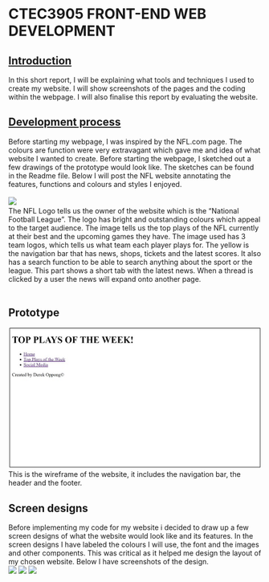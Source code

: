 <h1>CTEC3905 FRONT-END WEB DEVELOPMENT</h1>
<h2><u>Introduction</u></h2>
In this short report, I will be explaining what tools and techniques I used to create my website. 
I will show screenshots of the pages and the coding within the webpage. I will also finalise this report by evaluating the website. 

<h2><u>Development process</u></h2>
Before starting my webpage, I was inspired by the NFL.com page. 
The colours are function were very extravagant which gave me and idea of what website I wanted to create. 
Before starting the webpage, I sketched out a few drawings of the prototype would look like. 
The sketches can be found in the Readme file. Below I will post the NFL website annotating the features, functions and colours and styles I enjoyed. 
<br>
<br>
<img src= https://user-images.githubusercontent.com/25174151/34176175-dc9643e0-e4b3-11e7-9375-fd6c6fd01c10.JPG>
<br>
The NFL Logo tells us the owner of the website which is the “National Football League”. 
The logo has bright and outstanding colours which appeal to the target audience. 
The image tells us the top plays of the NFL currently at their best and the upcoming games they have. 
The image used has 3 team logos, which tells us what team each player plays for. 
The yellow is the navigation bar that has news, shops, tickets and the latest scores. 
It also has a search function to be able to search anything about the sport or the league. 
This part shows a short tab with the latest news. 
When a thread is clicked by a user the news will expand onto another page.
<br>
<br>
<h2>Prototype</h2>
<img src="Images/prototype.jpg" width "30" height "30"/>
<br>
This  is the wireframe of the website, it includes the navigation bar, the header and the footer.
<br>
<h2> Screen designs </h2>
Before implementing my code for my website i decided to draw up a few screen designs of what the website would
look like and its features. In the screen designs I have labeled the colours I will use, the font and the images and other
components. This was critical as it helped me design the layout of my chosen website. Below I have screenshots of the design. 
<br>
<img src="Images/sh1.jpg" width "30" height "30"/>
<img src="Images/sh2.jpg" width "30" height "30"/>
<img src="Images/sh3.jpg" width "30" height "30"/>
<br>
